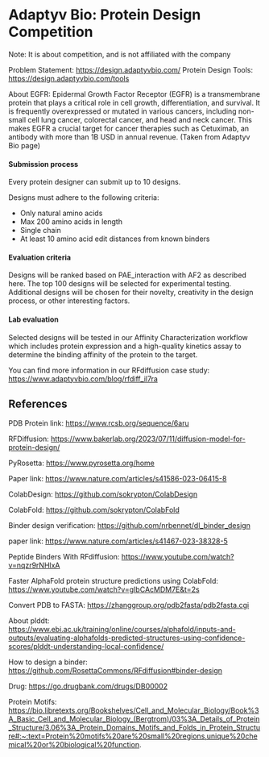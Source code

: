 # Adaptyv Bio: Protein Design Competition
Note: It is about competition, and is not affiliated with the company

Problem Statement:
https://design.adaptyvbio.com/
Protein Design Tools: 
https://design.adaptyvbio.com/tools

About EGFR:
Epidermal Growth Factor Receptor (EGFR) is a transmembrane protein that plays a critical role in cell growth, differentiation, and survival. It is frequently overexpressed or mutated in various cancers, including non-small cell lung cancer, colorectal cancer, and head and neck cancer. This makes EGFR a crucial target for cancer therapies such as Cetuximab, an antibody with more than 1B USD in annual revenue. (Taken from Adaptyv Bio page)

#### Submission process

Every protein designer can submit up to 10 designs.

Designs must adhere to the following criteria:

- Only natural amino acids
- Max 200 amino acids in length
- Single chain
- At least 10 amino acid edit distances from known binders

#### Evaluation criteria

Designs will be ranked based on PAE_interaction with AF2 as described here.
The top 100 designs will be selected for experimental testing.
Additional designs will be chosen for their novelty, creativity in the design process, or other interesting factors.

#### Lab evaluation

Selected designs will be tested in our Affinity Characterization workflow which includes protein expression and a high-quality kinetics assay to determine the binding affinity of the protein to the target.

You can find more information in our RFdiffusion case study: https://www.adaptyvbio.com/blog/rfdiff_il7ra


## References

PDB Protein link:
https://www.rcsb.org/sequence/6aru

RFDiffusion:
https://www.bakerlab.org/2023/07/11/diffusion-model-for-protein-design/

PyRosetta:
https://www.pyrosetta.org/home

Paper link:
https://www.nature.com/articles/s41586-023-06415-8

ColabDesign:
https://github.com/sokrypton/ColabDesign

ColabFold: 
https://github.com/sokrypton/ColabFold

Binder design verification:
https://github.com/nrbennet/dl_binder_design

paper link: https://www.nature.com/articles/s41467-023-38328-5

Peptide Binders With RFdiffusion:
https://www.youtube.com/watch?v=nqzr9rNHlxA

Faster AlphaFold protein structure predictions using ColabFold:
https://www.youtube.com/watch?v=gIbCAcMDM7E&t=2s

Convert PDB to FASTA:
https://zhanggroup.org/pdb2fasta/pdb2fasta.cgi

About plddt:
https://www.ebi.ac.uk/training/online/courses/alphafold/inputs-and-outputs/evaluating-alphafolds-predicted-structures-using-confidence-scores/plddt-understanding-local-confidence/

How to design a binder:
https://github.com/RosettaCommons/RFdiffusion#binder-design

Drug:
https://go.drugbank.com/drugs/DB00002

Protein Motifs:
https://bio.libretexts.org/Bookshelves/Cell_and_Molecular_Biology/Book%3A_Basic_Cell_and_Molecular_Biology_(Bergtrom)/03%3A_Details_of_Protein_Structure/3.06%3A_Protein_Domains_Motifs_and_Folds_in_Protein_Structure#:~:text=Protein%20motifs%20are%20small%20regions,unique%20chemical%20or%20biological%20function.
